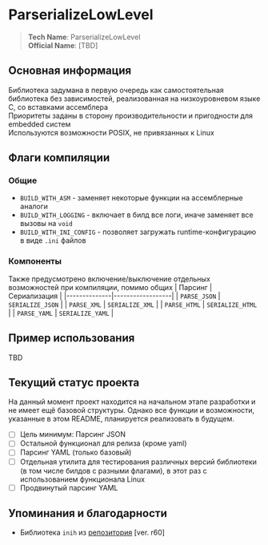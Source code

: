 # ParserializeLowLevel
> **Tech Name**: ParserializeLowLevel \
> **Official Name**: [TBD]

## Основная информация
Библиотека задумана в первую очередь как самостоятельная библиотека без зависимостей, реализованная на низкоуровневом языке C, со вставками ассемблера \
Приоритеты заданы в сторону производительности и пригодности для embedded систем \
Используются возможности POSIX, не привязанных к Linux

## Флаги компиляции
### **Общие**
* `BUILD_WITH_ASM` - заменяет некоторые функции на ассемблерные аналоги
* `BUILD_WITH_LOGGING` - включает в билд все логи, иначе заменяет все вызовы на `void`
* `BUILD_WITH_INI_CONFIG` - позволяет загружать runtime-конфигурацию в виде `.ini` файлов

### **Компоненты**
Также предусмотрено включение/выключение отдельных возможностей при компиляции, помимо общих
| Парсинг      | Сериализация     |
|--------------|------------------|
| `PARSE_JSON` | `SERIALIZE_JSON` |
| `PARSE_XML`  | `SERIALIZE_XML`  |
| `PARSE_HTML` | `SERIALIZE_HTML` |
| `PARSE_YAML` | `SERIALIZE_YAML` |

## Пример использования
TBD

## Текущий статус проекта
На данный момент проект находится на начальном этапе разработки и не имеет ещё базовой структуры. Однако все функции и возможности, указанные в этом README, планируется реализовать в будущем.
- [ ] Цель минимум: Парсинг JSON
- [ ] Остальной функционал для релиза (кроме yaml)
- [ ] Парсинг YAML (только базовый)
- [ ] Отдельная утилита для тестирования различных версий библиотеки (в том числе билдов с разными флагами), в этот раз с использованием функционала Linux 
- [ ] Продвинутый парсинг YAML

## Упоминания и благодарности
- Библиотека `inih` из [репозитория](https://github.com/benhoyt/inih) [ver. r60]
